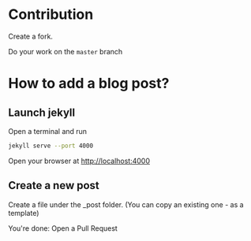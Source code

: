 # Contribution

Create a fork.

Do your work on  the `master` branch

# How to add a blog post?

## Launch jekyll

Open a terminal and run
```bash
jekyll serve --port 4000
```

Open your browser at [http://localhost:4000](http://localhost:4000)

## Create a new post

Create a file under the _post folder.
(You can copy an existing one - as a template)

You're done: Open a Pull Request


